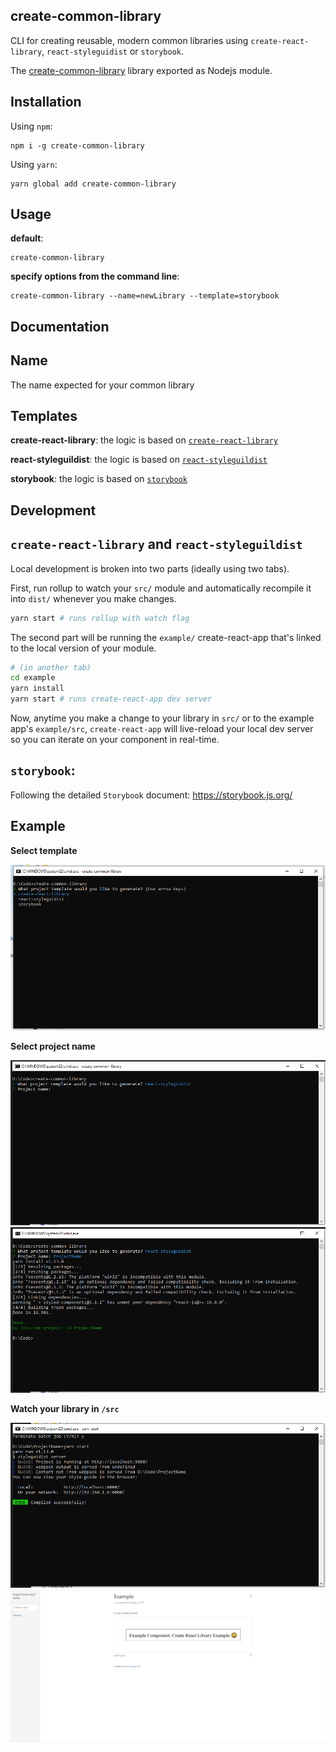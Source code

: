 ## **create-common-library**

CLI for creating reusable, modern common libraries using `create-react-library`, `react-styleguidist` or `storybook`.

The [create-common-library](https://www.npmjs.com/package/create-common-library) library exported as Nodejs module.

## **Installation**

Using `npm`:

```
npm i -g create-common-library
```

Using `yarn`:

```
yarn global add create-common-library
```

## **Usage**

**default**:

```
create-common-library
```

**specify options from the command line**:

```
create-common-library --name=newLibrary --template=storybook
```

## **Documentation**

## Name
The name expected for your common library

## Templates

**create-react-library**: the logic is based on [`create-react-library`](https://github.com/transitive-bullshit/create-react-library) 

**react-styleguildist**: the logic is based on [`react-styleguildist`](https://github.com/styleguidist/react-styleguidist)

**storybook**: the logic is based on [`storybook`](https://github.com/storybookjs/storybook)

## **Development**

## `create-react-library` and `react-styleguildist`

Local development is broken into two parts (ideally using two tabs).

First, run rollup to watch your `src/` module and automatically recompile it into `dist/` whenever you make changes.

```bash
yarn start # runs rollup with watch flag
```

The second part will be running the `example/` create-react-app that's linked to the local version of your module.

```bash
# (in another tab)
cd example
yarn install
yarn start # runs create-react-app dev server
```

Now, anytime you make a change to your library in `src/` or to the example app's `example/src`, `create-react-app` will live-reload your local dev server so you can iterate on your component in real-time.


## `storybook`: 
Following the detailed `Storybook` document: https://storybook.js.org/

## **Example**

**Select template**

![Select template](/preview/select-template.PNG)

**Select project name**

![Select project name](/preview/select-project-name.PNG)
![Created successfully](/preview/created-successfully.PNG)

**Watch your library in `/src`**

![Watch you library](/preview/watch-your-library.PNG)
![library](/preview/library.PNG)